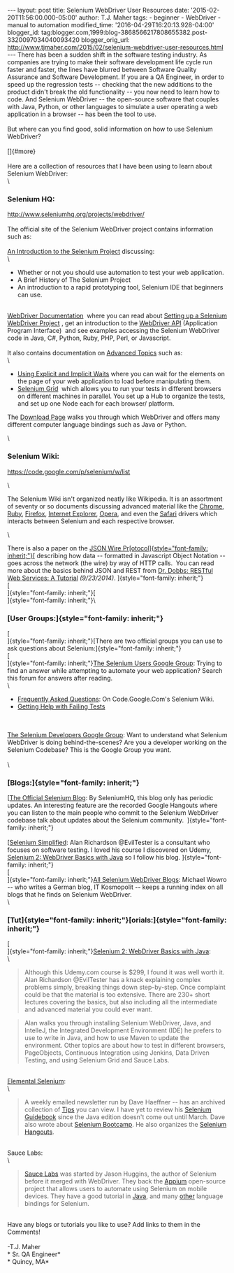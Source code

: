 \-\-- layout: post title: Selenium WebDriver User Resources date:
\'2015-02-20T11:56:00.000-05:00\' author: T.J. Maher tags: - beginner -
WebDriver - manual to automation modified\_time:
\'2016-04-29T16:20:13.928-04:00\' blogger\_id:
tag:blogger.com,1999:blog-3868566217808655382.post-3320097034040093420
blogger\_orig\_url:
http://www.tjmaher.com/2015/02/selenium-webdriver-user-resources.html
\-\-- There has been a sudden shift in the software testing industry. As
companies are trying to make their software development life cycle run
faster and faster, the lines have blurred between Software Quality
Assurance and Software Development. If you are a QA Engineer, in order
to speed up the regression tests \-- checking that the new additions to
the product didn\'t break the old functionality \-- you now need to
learn how to code. And Selenium WebDriver \-- the open-source software
that couples with Java, Python, or other languages to simulate a user
operating a web application in a browser \-- has been the tool to use.\
\
But where can you find good, solid information on how to use Selenium
WebDriver?\
\
[]{#more}\
\
Here are a collection of resources that I have been using to learn about
Selenium WebDriver:\
\

### Selenium HQ: 

<http://www.seleniumhq.org/projects/webdriver/>\
\
The official site of the Selenium WebDriver project contains information
such as:\
\
[An Introduction to the Selenium
Project](http://docs.seleniumhq.org/docs/index.jsp) discussing:\
\

-   Whether or not you should use automation to test your web
    application.
-   A Brief History of The Selenium Project
-   An introduction to a rapid prototyping tool, Selenium IDE that
    beginners can use.

\
[WebDriver
Documentation](http://docs.seleniumhq.org/docs/03_webdriver.jsp)  where
you can read about [Setting up a Selenium WebDriver
Project](http://docs.seleniumhq.org/docs/03_webdriver.jsp#setting-up-a-selenium-webdriver-project)
, get an introduction to the [WebDriver
API](http://docs.seleniumhq.org/docs/03_webdriver.jsp#introducing-the-selenium-webdriver-api-by-example) (Application
Program Interface)  and see examples accessing the Selenium WebDriver
code in Java, C\#, Python, Ruby, PHP, Perl, or Javascript.\
\
It also contains documentation on [Advanced
Topics](http://docs.seleniumhq.org/docs/04_webdriver_advanced.jsp#chapter04-reference)
such as:\
\

-   [Using Explicit and Implicit
    Waits](http://docs.seleniumhq.org/docs/04_webdriver_advanced.jsp#explicit-and-implicit-waits) where
    you can wait for the elements on the page of your web application to
    load before manipulating them.
-   [Selenium
    Grid](http://docs.seleniumhq.org/docs/07_selenium_grid.jsp)  which
    allows you to run your tests in different browsers on different
    machines in parallel. You set up a Hub to organize the tests, and
    set up one Node each for each browser/ platform. 

<div>

The [Download Page](http://docs.seleniumhq.org/download/) walks you
through which WebDriver and offers many different computer language
bindings such as Java or Python. 

</div>

<div>

\

</div>

### Selenium Wiki:

<div>

<https://code.google.com/p/selenium/w/list>

</div>

<div>

\

</div>

<div>

The Selenium Wiki isn\'t organized neatly like Wikipedia. It is an
assortment of seventy or so documents discussing advanced material like
the [Chrome](https://code.google.com/p/selenium/wiki/ChromeDriver),
[Ruby](https://code.google.com/p/selenium/wiki/RubyBindings),
[Firefox](https://code.google.com/p/selenium/wiki/FirefoxDriverInternals),
[Internet
Explorer](https://code.google.com/p/selenium/wiki/InternetExplorerDriver),
[Opera](https://code.google.com/p/selenium/wiki/OperaDriver), and even
the [Safari](https://code.google.com/p/selenium/wiki/SafariDriver)
drivers which interacts between Selenium and each respective browser.

</div>

<div>

\

</div>

There is also a paper on the [JSON Wire
Pr[otocol]{style="font-family: inherit;"}](https://code.google.com/p/selenium/wiki/JsonWireProtocol)[ describing
how data \-- formatted in Javascript Object Notation \-- goes across the
network (the wire) by way of HTTP calls.  You can read more about the
basics behind JSON and REST from [Dr. Dobbs: RESTful Web Services: A
Tutorial](http://www.drdobbs.com/web-development/restful-web-services-a-tutorial/240169069) *(9/23/2014)*. ]{style="font-family: inherit;"}\
[\
]{style="font-family: inherit;"}[\
]{style="font-family: inherit;"}\

### [User Groups:]{style="font-family: inherit;"}

[\
]{style="font-family: inherit;"}[There are two official groups you can
use to ask questions about Selenium:]{style="font-family: inherit;"}\
[\
]{style="font-family: inherit;"}[The Selenium Users Google
Group](https://groups.google.com/forum/#!forum/selenium-users): Trying
to find an answer while attempting to automate your web application?
Search this forum for answers after reading.\
\

-   [Frequently Asked
    Questions](https://code.google.com/p/selenium/wiki/FrequentlyAskedQuestions):
    On Code.Google.Com\'s Selenium Wiki.
-   [Getting Help with Failing
    Tests](https://code.google.com/p/selenium/wiki/SeleniumHelp)

\
\
[The Selenium Developers Google
Group](https://groups.google.com/forum/#!forum/selenium-developers):
Want to understand what Selenium WebDriver is doing behind-the-scenes?
Are you a developer working on the Selenium Codebase? This is the Google
Group you want.\
\
\

### [Blogs:]{style="font-family: inherit;"}

[[The Official Selenium Blog](https://seleniumhq.wordpress.com/): By
SeleniumHQ, this blog only has periodic updates. An interesting feature
are the recorded Google Hangouts where you can listen to the main people
who commit to the Selenium WebDriver codebase talk about updates about
the Selenium community.  ]{style="font-family: inherit;"}\
\
[[Selenium Simplified](http://seleniumsimplified.com/): Alan
Richardson \@EvilTester is a consultant who focuses on software testing.
I loved his course I discovered on Udemy, [Selenium 2: WebDriver Basics
with
Java](https://www.udemy.com/selenium-2-webdriver-basics-with-java/#/) so
I follow his blog. ]{style="font-family: inherit;"}\
[\
]{style="font-family: inherit;"}[All Selenium WebDriver
Blogs](http://it-kosmopolit.de/Selenium/blog/selenium-blogs/selenium_blogs.php): Michael
Wowro \-- who writes a German blog, IT Kosmopolit \-- keeps a running
index on all blogs that he finds on Selenium WebDriver.\
\

### [Tut]{style="font-family: inherit;"}[orials:]{style="font-family: inherit;"}

[\
]{style="font-family: inherit;"}[Selenium 2: WebDriver Basics with
Java](https://www.udemy.com/selenium-2-webdriver-basics-with-java/#/):\
\

> Although this Udemy.com course is \$299, I found it was well worth it.
> Alan Richardson \@EvilTester has a knack explaining complex problems
> simply, breaking things down step-by-step. Once complaint could be
> that the material is too extensive. There are 230+ short lectures
> covering the basics, but also including all the intermediate and
> advanced material you could ever want.  

> Alan walks you through installing Selenium WebDriver, Java, and
> IntelleJ, the Integrated Development Environment (IDE) he prefers to
> use to write in Java, and how to use Maven to update the environment.
> Other topics are about how to test in different browsers, PageObjects,
> Continuous Integration using Jenkins, Data Driven Testing, and using
> Selenium Grid and Sauce Labs. 

\
[Elemental Selenium](http://elementalselenium.com/):\
\

> A weekly emailed newsletter run by Dave Haeffner \-- has an archived
> collection of [Tips](http://elementalselenium.com/tips) you can view.
> I have yet to review his [Selenium
> Guidebook](https://seleniumguidebook.com/) since the Java edition
> doesn\'t come out until March. Dave also wrote about [Selenium
> Bootcamp](https://saucelabs.com/resources/selenium-bootcamp). He also
> organizes the [Selenium
> Hangouts](https://twitter.com/SeleniumHangout). 

\
Sauce Labs:\
\

> [Sauce Labs](https://saucelabs.com/) was started by Jason Huggins, the
> author of Selenium before it merged with WebDriver. They back the
> [Appium](http://appium.io/) open-source project that allows users to
> automate using Selenium on mobile devices. They have a good tutorial
> in [Java](https://docs.saucelabs.com/tutorials/java/), and many
> [other](https://docs.saucelabs.com/) language bindings for Selenium.  

\
Have any blogs or tutorials you like to use? Add links to them in the
Comments!\
\
-T.J. Maher\
* Sr. QA Engineer*\
* Quincy, MA*
